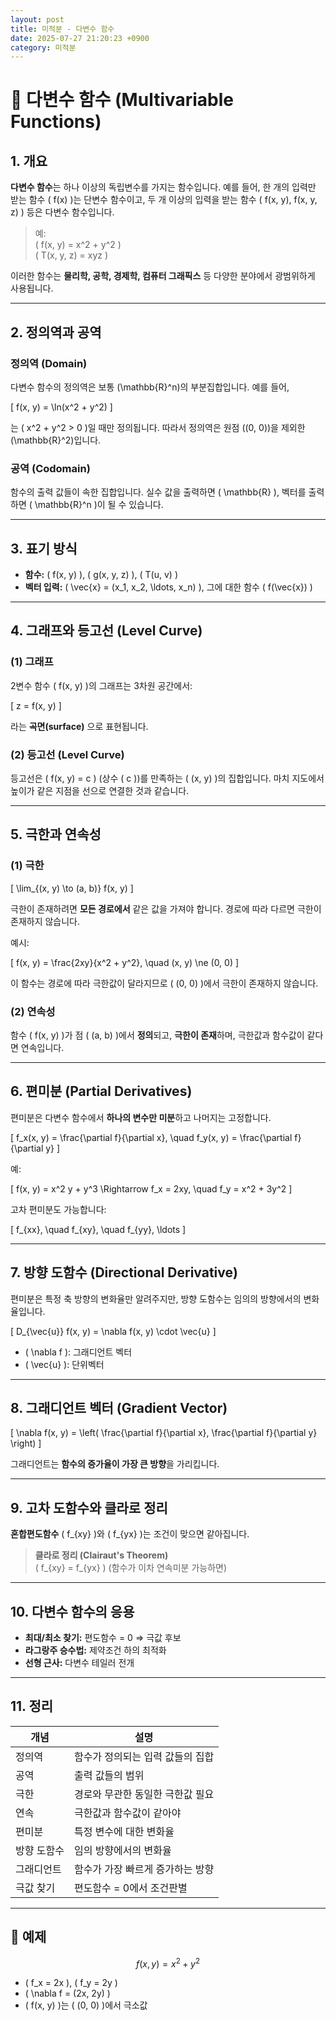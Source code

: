 ```yaml
---
layout: post
title: 미적분 - 다변수 함수
date: 2025-07-27 21:20:23 +0900
category: 미적분
---
```

# 📘 다변수 함수 (Multivariable Functions)

## 1. 개요

**다변수 함수**는 하나 이상의 독립변수를 가지는 함수입니다. 예를 들어, 한 개의 입력만 받는 함수 \( f(x) \)는 단변수 함수이고, 두 개 이상의 입력을 받는 함수 \( f(x, y), f(x, y, z) \) 등은 다변수 함수입니다.

> 예:  
> \( f(x, y) = x^2 + y^2 \)  
> \( T(x, y, z) = xyz \)

이러한 함수는 **물리학, 공학, 경제학, 컴퓨터 그래픽스** 등 다양한 분야에서 광범위하게 사용됩니다.

---

## 2. 정의역과 공역

### 정의역 (Domain)
다변수 함수의 정의역은 보통 \(\mathbb{R}^n\)의 부분집합입니다. 예를 들어,

\[
f(x, y) = \ln(x^2 + y^2)
\]

는 \( x^2 + y^2 > 0 \)일 때만 정의됩니다. 따라서 정의역은 원점 \((0, 0)\)을 제외한 \(\mathbb{R}^2\)입니다.

### 공역 (Codomain)
함수의 출력 값들이 속한 집합입니다. 실수 값을 출력하면 \( \mathbb{R} \), 벡터를 출력하면 \( \mathbb{R}^n \)이 될 수 있습니다.

---

## 3. 표기 방식

- **함수:** \( f(x, y) \), \( g(x, y, z) \), \( T(u, v) \)
- **벡터 입력:** \( \vec{x} = (x_1, x_2, \ldots, x_n) \), 그에 대한 함수 \( f(\vec{x}) \)

---

## 4. 그래프와 등고선 (Level Curve)

### (1) 그래프

2변수 함수 \( f(x, y) \)의 그래프는 3차원 공간에서:

\[
z = f(x, y)
\]

라는 **곡면(surface)** 으로 표현됩니다.

### (2) 등고선 (Level Curve)

등고선은 \( f(x, y) = c \) (상수 \( c \))를 만족하는 \( (x, y) \)의 집합입니다. 마치 지도에서 높이가 같은 지점을 선으로 연결한 것과 같습니다.

---

## 5. 극한과 연속성

### (1) 극한

\[
\lim_{(x, y) \to (a, b)} f(x, y)
\]

극한이 존재하려면 **모든 경로에서** 같은 값을 가져야 합니다. 경로에 따라 다르면 극한이 존재하지 않습니다.

예시:

\[
f(x, y) = \frac{2xy}{x^2 + y^2}, \quad (x, y) \ne (0, 0)
\]

이 함수는 경로에 따라 극한값이 달라지므로 \( (0, 0) \)에서 극한이 존재하지 않습니다.

### (2) 연속성

함수 \( f(x, y) \)가 점 \( (a, b) \)에서 **정의**되고, **극한이 존재**하며, 극한값과 함수값이 같다면 연속입니다.

---

## 6. 편미분 (Partial Derivatives)

편미분은 다변수 함수에서 **하나의 변수만 미분**하고 나머지는 고정합니다.

\[
f_x(x, y) = \frac{\partial f}{\partial x}, \quad f_y(x, y) = \frac{\partial f}{\partial y}
\]

예:

\[
f(x, y) = x^2 y + y^3 \Rightarrow f_x = 2xy, \quad f_y = x^2 + 3y^2
\]

고차 편미분도 가능합니다:

\[
f_{xx}, \quad f_{xy}, \quad f_{yy}, \ldots
\]

---

## 7. 방향 도함수 (Directional Derivative)

편미분은 특정 축 방향의 변화율만 알려주지만, 방향 도함수는 임의의 방향에서의 변화율입니다.

\[
D_{\vec{u}} f(x, y) = \nabla f(x, y) \cdot \vec{u}
\]

- \( \nabla f \): 그래디언트 벡터
- \( \vec{u} \): 단위벡터

---

## 8. 그래디언트 벡터 (Gradient Vector)

\[
\nabla f(x, y) = \left( \frac{\partial f}{\partial x}, \frac{\partial f}{\partial y} \right)
\]

그래디언트는 **함수의 증가율이 가장 큰 방향**을 가리킵니다.

---

## 9. 고차 도함수와 클라로 정리

**혼합편도함수** \( f_{xy} \)와 \( f_{yx} \)는 조건이 맞으면 같아집니다.

> **클라로 정리 (Clairaut's Theorem)**  
> \( f_{xy} = f_{yx} \) (함수가 이차 연속미분 가능하면)

---

## 10. 다변수 함수의 응용

- **최대/최소 찾기:** 편도함수 = 0 ⇒ 극값 후보
- **라그랑주 승수법:** 제약조건 하의 최적화
- **선형 근사:** 다변수 테일러 전개

---

## 11. 정리

| 개념 | 설명 |
|------|------|
| 정의역 | 함수가 정의되는 입력 값들의 집합 |
| 공역 | 출력 값들의 범위 |
| 극한 | 경로와 무관한 동일한 극한값 필요 |
| 연속 | 극한값과 함수값이 같아야 |
| 편미분 | 특정 변수에 대한 변화율 |
| 방향 도함수 | 임의 방향에서의 변화율 |
| 그래디언트 | 함수가 가장 빠르게 증가하는 방향 |
| 극값 찾기 | 편도함수 = 0에서 조건판별 |

---

## 📌 예제

```math
f(x, y) = x^2 + y^2
```

- \( f_x = 2x \), \( f_y = 2y \)
- \( \nabla f = (2x, 2y) \)
- \( f(x, y) \)는 \( (0, 0) \)에서 극소값